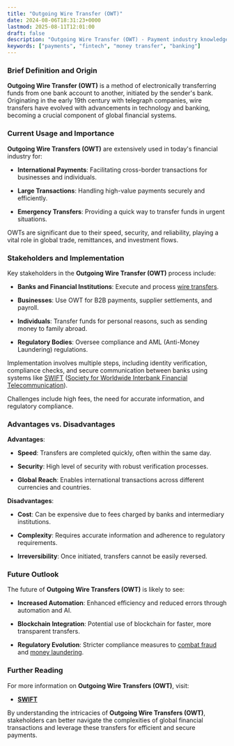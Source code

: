 ```yaml
---
title: "Outgoing Wire Transfer (OWT)"
date: 2024-08-06T18:31:23+0000
lastmod: 2025-08-11T12:01:00
draft: false
description: "Outgoing Wire Transfer (OWT) - Payment industry knowledge and insights"
keywords: ["payments", "fintech", "money transfer", "banking"]
---
```


### Brief Definition and Origin

**Outgoing Wire Transfer (OWT)** is a method of electronically transferring funds from one bank account to another, initiated by the sender's bank. Originating in the early 19th century with telegraph companies, wire transfers have evolved with advancements in technology and banking, becoming a crucial component of global financial systems.

### Current Usage and Importance

**Outgoing Wire Transfers (OWT)** are extensively used in today's financial industry for:

- **International Payments**: Facilitating cross-border transactions for businesses and individuals.

- **Large Transactions**: Handling high-value payments securely and efficiently.

- **Emergency Transfers**: Providing a quick way to transfer funds in urgent situations.

OWTs are significant due to their speed, security, and reliability, playing a vital role in global trade, remittances, and investment flows.

### Stakeholders and Implementation

Key stakeholders in the **Outgoing Wire Transfer (OWT)** process include:

- **Banks and Financial Institutions**: Execute and process [wire transfers](https://faisalkhan.com/learn/payments-wiki/international-wire-transfer/).

- **Businesses**: Use OWT for B2B payments, supplier settlements, and payroll.

- **Individuals**: Transfer funds for personal reasons, such as sending money to family abroad.

- **Regulatory Bodies**: Oversee compliance and AML (Anti-Money Laundering) regulations.

Implementation involves multiple steps, including identity verification, compliance checks, and secure communication between banks using systems like [SWIFT](https://faisalkhan.com/learn/payments-wiki/society-for-worldwide-interbank-financial-telecommunication-swift/) ([Society for Worldwide Interbank Financial Telecommunication](https://faisalkhan.com/learn/payments-wiki/society-for-worldwide-interbank-financial-telecommunication-swift/)).

Challenges include high fees, the need for accurate information, and regulatory compliance.

### Advantages vs. Disadvantages

**Advantages**:

- **Speed**: Transfers are completed quickly, often within the same day.

- **Security**: High level of security with robust verification processes.

- **Global Reach**: Enables international transactions across different currencies and countries.

**Disadvantages**:

- **Cost**: Can be expensive due to fees charged by banks and intermediary institutions.

- **Complexity**: Requires accurate information and adherence to regulatory requirements.

- **Irreversibility**: Once initiated, transfers cannot be easily reversed.

### Future Outlook

The future of **Outgoing Wire Transfers (OWT)** is likely to see:

- **Increased Automation**: Enhanced efficiency and reduced errors through automation and AI.

- **Blockchain Integration**: Potential use of blockchain for faster, more transparent transfers.

- **Regulatory Evolution**: Stricter compliance measures to [combat fraud](https://faisalkhanllc.xyz/resources/payments-wiki/f/fraud-protection/) and [money laundering](https://faisalkhanllc.xyz/resources/payments-wiki/a/aml-law/).

### Further Reading

For more information on **Outgoing Wire Transfers (OWT)**, visit:

- **[SWIFT](https://www.swift.com/)**

By understanding the intricacies of **Outgoing Wire Transfers (OWT)**, stakeholders can better navigate the complexities of global financial transactions and leverage these transfers for efficient and secure payments.
